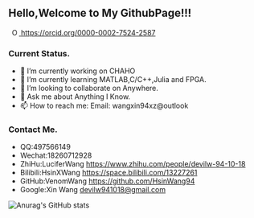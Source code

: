 ## Hello,Welcome to My GithubPage!!!

 <a
    id="cy-effective-orcid-url"
    class="underline"
     href="https://orcid.org/0000-0002-7524-2587"
     target="orcid.widget"
     rel="me noopener noreferrer"
     style="vertical-align: top">
     <img
        src="https://orcid.org/sites/default/files/images/orcid_16x16.png"
        style="width: 1em; margin-inline-start: 0.5em"
        alt="ORCID iD icon"/>
      https://orcid.org/0000-0002-7524-2587
  </a>
  
### Current Status.
 
- 🔭 I’m currently working on CHAHO
- 🌱 I’m currently learning MATLAB,C/C++,Julia and FPGA.
- 👯 I’m looking to collaborate on Anywhere.
- 💬 Ask me about Anything I Know.
- 📫 How to reach me: Email: wangxin94xz@outlook 
 
### Contact Me.

- QQ:497566149
- Wechat:18260712928
- ZhiHu:LuciferWang https://www.zhihu.com/people/devilw-94-10-18
- Bilibili:HsinXWang https://space.bilibili.com/13227261
- GitHub:VenomWang https://github.com/HsinWang94
- Google:Xin Wang devilw941018@gmail.com    
    
    
![Anurag's GitHub stats](https://github-readme-stats.vercel.app/api?username=HsinWang94&show_icons=true&theme=tokyonight)


